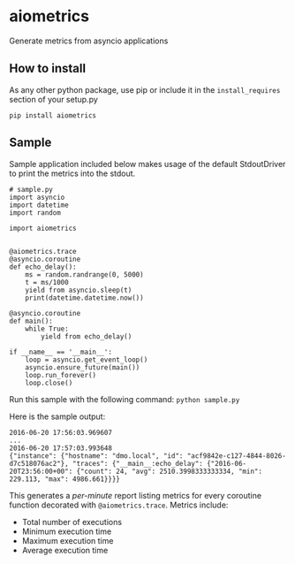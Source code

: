 # aiometrics
Generate metrics from asyncio applications


## How to install
As any other python package, use pip or include it in the `install_requires` section of your setup.py

```
pip install aiometrics
```

## Sample

Sample application included below makes usage of the default StdoutDriver to print the metrics into the stdout.
```
# sample.py
import asyncio
import datetime
import random

import aiometrics


@aiometrics.trace
@asyncio.coroutine
def echo_delay():
    ms = random.randrange(0, 5000)
    t = ms/1000
    yield from asyncio.sleep(t)
    print(datetime.datetime.now())

@asyncio.coroutine
def main():
    while True:
        yield from echo_delay()

if __name__ == '__main__':
    loop = asyncio.get_event_loop()
    asyncio.ensure_future(main())
    loop.run_forever()
    loop.close()
```

Run this sample with the following command:
```python sample.py```

Here is the sample output:
```
2016-06-20 17:56:03.969607
...
2016-06-20 17:57:03.993648
{"instance": {"hostname": "dmo.local", "id": "acf9842e-c127-4844-8026-d7c518076ac2"}, "traces": {"__main__:echo_delay": {"2016-06-20T23:56:00+00": {"count": 24, "avg": 2510.3998333333334, "min": 229.113, "max": 4986.661}}}}
```

This generates a _per-minute_ report listing metrics for every coroutine function decorated with `@aiometrics.trace`. Metrics include:

- Total number of executions
- Minimum execution time
- Maximum execution time
- Average execution time

